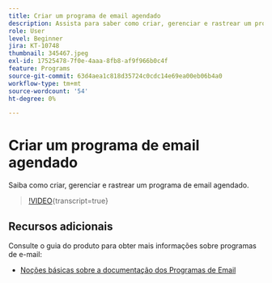 ```yaml
---
title: Criar um programa de email agendado
description: Assista para saber como criar, gerenciar e rastrear um programa de email agendado.
role: User
level: Beginner
jira: KT-10748
thumbnail: 345467.jpeg
exl-id: 17525478-7f0e-4aaa-8fb8-af9f966b0c4f
feature: Programs
source-git-commit: 63d4aea1c818d35724c0cdc14e69ea00eb06b4a0
workflow-type: tm+mt
source-wordcount: '54'
ht-degree: 0%

---
```


# Criar um programa de email agendado

Saiba como criar, gerenciar e rastrear um programa de email agendado.

>[!VIDEO](https://video.tv.adobe.com/v/345467/?quality=12&learn=on){transcript=true}

## Recursos adicionais

Consulte o guia do produto para obter mais informações sobre programas de e-mail:

* [Noções básicas sobre a documentação dos Programas de Email](https://experienceleague.adobe.com/docs/marketo/using/product-docs/email-marketing/email-programs/creating-an-email-program/understanding-email-programs.html?lang=pt-BR)
